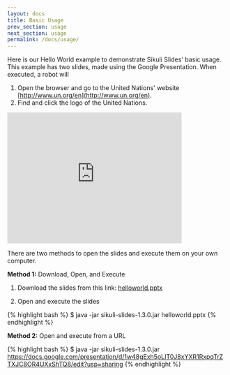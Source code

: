 ```yaml
---
layout: docs
title: Basic Usage
prev_section: usage
next_section: usage
permalink: /docs/usage/
---
```


Here is our Hello World example to demonstrate Sikuli Slides' basic usage.
This example has two slides, made using the Google Presentation. When executed, a robot will
1. Open the browser and go to the United Nations' website [http://www.un.org/en](http://www.un.org/en).
2. Find and click the logo of the United Nations.

<iframe src="https://docs.google.com/presentation/d/1w48gExh5oLIT0J8xYXR1RxpqTrZTXJC8OR4UXxShTQ8/embed?start=false&amp;loop=false&amp;delayms=3000" frameborder="0" width="400" height="300" allowfullscreen="true" mozallowfullscreen="true" webkitallowfullscreen="true">
</iframe>

There are two methods to open the slides and execute them on your own computer.

**Method 1:** Download, Open, and Execute

1. Download the slides from this link:
[helloworld.pptx](https://docs.google.com/feeds/download/presentations/Export?id=1w48gExh5oLIT0J8xYXR1RxpqTrZTXJC8OR4UXxShTQ8&&exportFormat=pptx)

2. Open and execute the slides

{% highlight bash %}
$ java -jar sikuli-slides-1.3.0.jar helloworld.pptx 
{% endhighlight %}


**Method 2:** Open and execute from a URL

{% highlight bash %}
$ java -jar sikuli-slides-1.3.0.jar https://docs.google.com/presentation/d/1w48gExh5oLIT0J8xYXR1RxpqTrZTXJC8OR4UXxShTQ8/edit?usp=sharing
{% endhighlight %}
